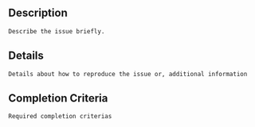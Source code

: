 ## Description
    Describe the issue briefly.
## Details
    Details about how to reproduce the issue or, additional information
## Completion Criteria
    Required completion criterias

